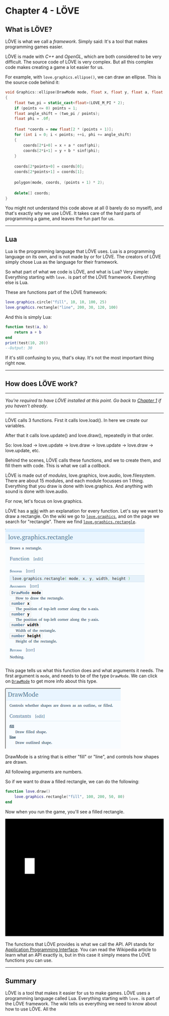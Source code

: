 # Chapter 4 - LÖVE

## What is LÖVE?
LÖVE is what we call a *framework*. Simply said: It's a tool that makes programming games easier.

LÖVE is made with *C++* and *OpenGL*, which are both considered to be very difficult. The source code of LÖVE is very complex. But all this complex code makes creating a game a lot easier for us.

For example, with `love.graphics.ellipse()`, we can draw an ellipse. This is the source code behind it:

```cpp
void Graphics::ellipse(DrawMode mode, float x, float y, float a, float b, int points)
{
	float two_pi = static_cast<float>(LOVE_M_PI * 2);
	if (points <= 0) points = 1;
	float angle_shift = (two_pi / points);
	float phi = .0f;

	float *coords = new float[2 * (points + 1)];
	for (int i = 0; i < points; ++i, phi += angle_shift)
	{
		coords[2*i+0] = x + a * cosf(phi);
		coords[2*i+1] = y + b * sinf(phi);
	}

	coords[2*points+0] = coords[0];
	coords[2*points+1] = coords[1];

	polygon(mode, coords, (points + 1) * 2);

	delete[] coords;
}
```

You might not understand this code above at all (I barely do so myself), and that's exactly why we use LÖVE. It takes care of the hard parts of programming a game, and leaves the fun part for us.

___

## Lua

Lua is the programming language that LÖVE uses. Lua is a programming language on its own, and is not made by or for LÖVE. The creators of LÖVE simply chose Lua as the language for their framework.

So what part of what we code is LÖVE, and what is Lua? Very simple: Everything starting with `love.` is part of the LÖVE framework. Everything else is Lua.

These are functions part of the LÖVE framework:

```lua
love.graphics.circle("fill", 10, 10, 100, 25)
love.graphics.rectangle("line", 200, 30, 120, 100)
```

And this is simply Lua:

```lua
function test(a, b)
	return a + b
end
print(test(10, 20))
--Output: 30
```

If it's still confusing to you, that's okay. It's not the most important thing right now.

___


## How does LÖVE work?

___

*You're required to have LÖVE installed at this point. Go back to [Chapter 1](1) if you haven't already.*
___

LÖVE calls 3 functions. First it calls love.load(). In here we create our variables.

After that it calls love.update() and love.draw(), repeatedly in that order.

So: love.load -> love.update -> love.draw -> love.update -> love.draw -> love.update, etc.

Behind the scenes, LÖVE calls these functions, and we to create them, and fill them with code. This is what we call a *callback*.

LÖVE is made out of *modules*, love.graphics, love.audio, love.filesystem. There are about 15 modules, and each module focusses on 1 thing. Everything that you draw is done with love.graphics. And anything with sound is done with love.audio.

For now, let's focus on love.graphics.

LÖVE has a [wiki](https://www.love2d.org/wiki/Main_Page) with an explanation for every function. Let's say we want to draw a rectangle. On the wiki we go to  [`love.graphics`](https://www.love2d.org/wiki/love.graphics), and on the page we search for "rectangle". There we find [`love.graphics.rectangle`](https://www.love2d.org/wiki/love.graphics.rectangle).

[![](/images/book/4/rectangle.png "love2d.org/wiki/love.graphics.rectangle")](https://www.love2d.org/wiki/love.graphics.rectangle)

This page tells us what this function does and what arguments it needs. The first argument is `mode`, and needs to be of the type `DrawMode`. We can click on [`DrawMode`](https://www.love2d.org/wiki/DrawMode) to get more info about this type.

[![](/images/book/4/drawmode.png "love2d.org/wiki/DrawMode")](https://www.love2d.org/wiki/DrawMode)

DrawMode is a string that is either "fill" or "line", and controls how shapes are drawn.

All following arguments are numbers.

So if we want to draw a filled rectangle, we can do the following:
```lua
function love.draw()
	love.graphics.rectangle("fill", 100, 200, 50, 80)
end
```

Now when you run the game, you'll see a filled rectangle.

![](/images/book/4/example_rectangle.png)

The functions that LÖVE provides is what we call the API. API stands for [Application Programming Interface](https://en.wikipedia.org/wiki/Application_programming_interface). You can read the Wikipedia article to learn what an API exactly is, but in this case it simply means the LÖVE functions you can use.

___

## Summary
LÖVE is a tool that makes it easier for us to make games. LÖVE uses a programming language called Lua. Everything starting with `love.` is part of the LÖVE framework. The wiki tells us everything we need to know about how to use LÖVE. All the 